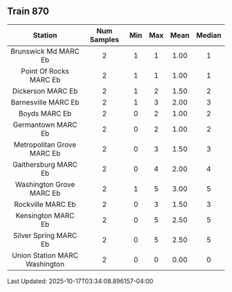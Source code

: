 ## Train 870

| Station | Num Samples | Min | Max | Mean | Median |
| :-----: | :---------: | :-: | :-: | :--: | :----: |
| Brunswick Md MARC Eb | 2 | 1 | 1 | 1.00 | 1 |
| Point Of Rocks MARC Eb | 2 | 1 | 1 | 1.00 | 1 |
| Dickerson MARC Eb | 2 | 1 | 2 | 1.50 | 2 |
| Barnesville MARC Eb | 2 | 1 | 3 | 2.00 | 3 |
| Boyds MARC Eb | 2 | 0 | 2 | 1.00 | 2 |
| Germantown MARC Eb | 2 | 0 | 2 | 1.00 | 2 |
| Metropolitan Grove MARC Eb | 2 | 0 | 3 | 1.50 | 3 |
| Gaithersburg MARC Eb | 2 | 0 | 4 | 2.00 | 4 |
| Washington Grove MARC Eb | 2 | 1 | 5 | 3.00 | 5 |
| Rockville MARC Eb | 2 | 0 | 3 | 1.50 | 3 |
| Kensington MARC Eb | 2 | 0 | 5 | 2.50 | 5 |
| Silver Spring MARC Eb | 2 | 0 | 5 | 2.50 | 5 |
| Union Station MARC Washington | 2 | 0 | 0 | 0.00 | 0 |


Last Updated: 2025-10-17T03:34:08.896157-04:00